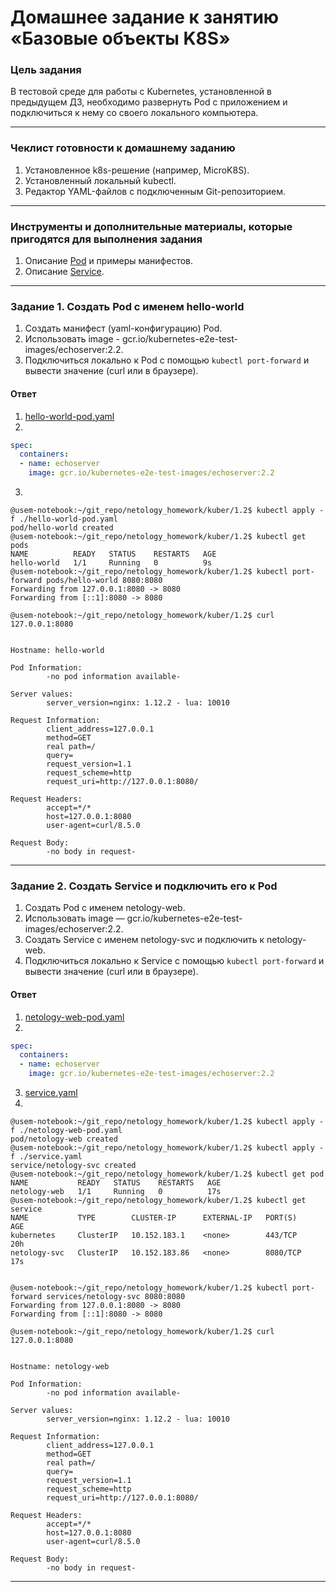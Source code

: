 # Домашнее задание к занятию «Базовые объекты K8S»

### Цель задания

В тестовой среде для работы с Kubernetes, установленной в предыдущем ДЗ, необходимо развернуть Pod с приложением и подключиться к нему со своего локального компьютера. 

------

### Чеклист готовности к домашнему заданию

1. Установленное k8s-решение (например, MicroK8S).
2. Установленный локальный kubectl.
3. Редактор YAML-файлов с подключенным Git-репозиторием.

------

### Инструменты и дополнительные материалы, которые пригодятся для выполнения задания

1. Описание [Pod](https://kubernetes.io/docs/concepts/workloads/pods/) и примеры манифестов.
2. Описание [Service](https://kubernetes.io/docs/concepts/services-networking/service/).

------

### Задание 1. Создать Pod с именем hello-world

1. Создать манифест (yaml-конфигурацию) Pod.
2. Использовать image - gcr.io/kubernetes-e2e-test-images/echoserver:2.2.
3. Подключиться локально к Pod с помощью `kubectl port-forward` и вывести значение (curl или в браузере).

#### Ответ

1. [hello-world-pod.yaml](./hello-world-pod.yaml)
2. 
``` yaml
spec:
  containers:
  - name: echoserver
    image: gcr.io/kubernetes-e2e-test-images/echoserver:2.2
```
3. 
``` shell
@usem-notebook:~/git_repo/netology_homework/kuber/1.2$ kubectl apply -f ./hello-world-pod.yaml 
pod/hello-world created
@usem-notebook:~/git_repo/netology_homework/kuber/1.2$ kubectl get pods
NAME          READY   STATUS    RESTARTS   AGE
hello-world   1/1     Running   0          9s
@usem-notebook:~/git_repo/netology_homework/kuber/1.2$ kubectl port-forward pods/hello-world 8080:8080
Forwarding from 127.0.0.1:8080 -> 8080
Forwarding from [::1]:8080 -> 8080
```

``` shell
@usem-notebook:~/git_repo/netology_homework/kuber/1.2$ curl 127.0.0.1:8080


Hostname: hello-world

Pod Information:
        -no pod information available-

Server values:
        server_version=nginx: 1.12.2 - lua: 10010

Request Information:
        client_address=127.0.0.1
        method=GET
        real path=/
        query=
        request_version=1.1
        request_scheme=http
        request_uri=http://127.0.0.1:8080/

Request Headers:
        accept=*/*  
        host=127.0.0.1:8080  
        user-agent=curl/8.5.0  

Request Body:
        -no body in request-
```
------

### Задание 2. Создать Service и подключить его к Pod

1. Создать Pod с именем netology-web.
2. Использовать image — gcr.io/kubernetes-e2e-test-images/echoserver:2.2.
3. Создать Service с именем netology-svc и подключить к netology-web.
4. Подключиться локально к Service с помощью `kubectl port-forward` и вывести значение (curl или в браузере).

#### Ответ
1. [netology-web-pod.yaml](./netology-web-pod.yaml)
2. 
``` yaml
spec:
  containers:
  - name: echoserver
    image: gcr.io/kubernetes-e2e-test-images/echoserver:2.2

```
3. [service.yaml](./service.yaml)
4. 
``` shell
@usem-notebook:~/git_repo/netology_homework/kuber/1.2$ kubectl apply -f ./netology-web-pod.yaml 
pod/netology-web created
@usem-notebook:~/git_repo/netology_homework/kuber/1.2$ kubectl apply -f ./service.yaml 
service/netology-svc created
@usem-notebook:~/git_repo/netology_homework/kuber/1.2$ kubectl get pod
NAME           READY   STATUS    RESTARTS   AGE
netology-web   1/1     Running   0          17s        
@usem-notebook:~/git_repo/netology_homework/kuber/1.2$ kubectl get service
NAME           TYPE        CLUSTER-IP      EXTERNAL-IP   PORT(S)    AGE
kubernetes     ClusterIP   10.152.183.1    <none>        443/TCP    20h
netology-svc   ClusterIP   10.152.183.86   <none>        8080/TCP   17s


@usem-notebook:~/git_repo/netology_homework/kuber/1.2$ kubectl port-forward services/netology-svc 8080:8080 
Forwarding from 127.0.0.1:8080 -> 8080
Forwarding from [::1]:8080 -> 8080
```

``` shell
@usem-notebook:~/git_repo/netology_homework/kuber/1.2$ curl 127.0.0.1:8080


Hostname: netology-web

Pod Information:
        -no pod information available-

Server values:
        server_version=nginx: 1.12.2 - lua: 10010

Request Information:
        client_address=127.0.0.1
        method=GET
        real path=/
        query=
        request_version=1.1
        request_scheme=http
        request_uri=http://127.0.0.1:8080/

Request Headers:
        accept=*/*  
        host=127.0.0.1:8080  
        user-agent=curl/8.5.0  

Request Body:
        -no body in request-
```
------
